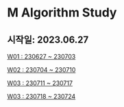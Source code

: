 # M Algorithm Study

## 시작일: 2023.06.27

[W01 : 230627 ~ 230703](https://github.com/M-Algorithm-Study/MunJiSu/tree/main/W01)

[W02 : 230704 ~ 230710](https://github.com/M-Algorithm-Study/MunJiSu/tree/main/W02)

[W03 : 230711 ~ 230717](https://github.com/M-Algorithm-Study/MunJiSu/tree/main/W03)

[W03 : 230718 ~ 230724](https://github.com/M-Algorithm-Study/MunJiSu/tree/main/W04)